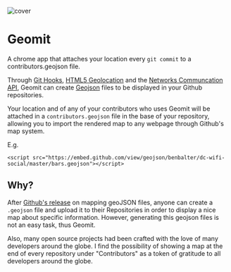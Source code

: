 ![cover](https://raw.github.com/jjperezaguinaga/Geomit/master/assets/cover.png)

# Geomit

A chrome app that attaches your location every `git commit` to a contributors.geojson file. 

Through [Git Hooks](http://git-scm.com/book/en/Customizing-Git-Git-Hooks), [HTML5 Geolocation](http://www.html5rocks.com/en/tutorials/geolocation/trip_meter/) and the [Networks Communcation API](http://developer.chrome.com/apps/app_network.html), Geomit can create [Geojson](https://help.github.com/articles/mapping-geojson-files-on-github) files to be displayed in your Github repositories.

Your location and of any of your contributors who uses Geomit will be attached in a `contributors.geojson` file in the base of your repository, allowing you to import the rendered map to any webpage through Github's map system.

E.g.
```
<script src="https://embed.github.com/view/geojson/benbalter/dc-wifi-social/master/bars.geojson"></script>
```

## Why?

After [Github's release](https://help.github.com/articles/mapping-geojson-files-on-github) on mapping geoJSON files, anyone can create a `.geojson` file and upload it to their Repositories in order to display a nice map about specific information. However, generating this geojson files is not an easy task, thus Geomit.

Also, many open source projects had been crafted with the love of many developers around the globe. I find the possibility of showing a map at the end of every repository under "Contributors" as a token of gratitude to all developers around the globe.